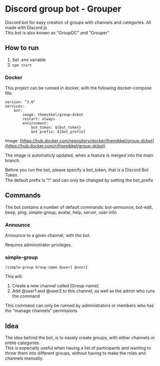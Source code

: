 # Discord group bot - Grouper
Discord bot for easy creation of groups with channels and categories. All made with Discord.js<br>
This bot is also known as "GroupDC" and "Grouper"

## How to run
1. Set .env variable
2. `npm start`

### Docker
This project can be runned in docker, with the following docker-compose file:
```
version: "3.6"
services:
    bot:
        image: themikkel/group-dcbot
        restart: always
        environment:
            bot_token: ${bot_token}
            bot_prefix: ${bot_prefix}
```
Image: [https://hub.docker.com/repository/docker/themikkel/group-dcbot](https://hub.docker.com/r/themikkel/group-dcbot)

The image is automaticly updated, when a feature is merged into the main branch.

Before you run the bot, please specify a bot_token, that is a Discord Bot Token.<br>
The default prefix is "!" and can only be changed by setting the bot_prefix

## Commands
The bot contains a number of default commands:
bot-announce, bot-edit, beep, ping, simple-group, avatar, help, server, user-info

### Announce
Announce to a given channel, with the bot.

Requires administrator privileges.

### simple-group
```
!simple-group Group-name @user1 @user2
```
This will:
1. Create a new channel called [Group-name]
2. Add @user1 and @user2 to this channel, as well as the admin who runs the command

This command can only be runned by administrators or members who has the "manage channels" permissions

## Idea
The idea behind the bot, is to easely create groups, with either channels or entire categories.<br>
This is especially useful when having a list of participants and wanting to throw them into different groups, without having to make the roles and channels manually.
